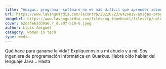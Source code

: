 ```yaml
---
title: "Amigas: programar software no es más difícil que aprender idiomas"
url: https://www.lavanguardia.com/lacontra/20220723/8426819/amigas-programar-software-mas-dificil-aprender-idiomas.html
imageUrl: https://www.lavanguardia.com/files/og_thumbnail/files/fp/uploads/2022/07/22/62dafe63dd9a6.r_d.707-519-0.jpeg
cover: 62dafe63dd9a6.r_d.707-519-0.jpeg
author: Lluís Amiguet
category: women in tech
type: media
---
```


Qué hace para ganarse la vida? Explíquenoslo a mi abuelo y a mí. Soy ingeniera de programación informática en Quarkus. Habrá oído hablar del lenguaje Java... Hasta